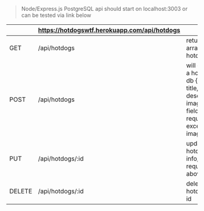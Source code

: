 > Node/Express.js PostgreSQL api
should start on localhost:3003 or can be tested via link below

|        | https://hotdogswtf.herokuapp.com/api/hotdogs |                                                                                                    |
|--------|----------------------------------------------|----------------------------------------------------------------------------------------------------|
| GET    | /api/hotdogs                                 | returns array of all hotdogs                                                                       |
| POST   | /api/hotdogs                                 | will create a hotdog in db {name,  title, description, image} all fields required except for image |
| PUT    | /api/hotdogs/:id                             | update hotdog's info, fields required as above                                                     |
| DELETE | /api/hotdogs/:id                             | delete hotdog by id                                                                                |